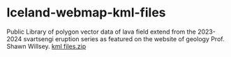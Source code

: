 # Iceland-webmap-kml-files
Public Library of polygon vector data of lava field extend from the 2023-2024 svartsengi eruption series as featured on the website of geology Prof. Shawn Willsey. 
[kml files.zip](https://github.com/user-attachments/files/17685175/kml.files.zip)
